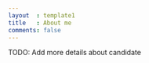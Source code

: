 ```yaml
---
layout  : template1
title   : About me
comments: false
---
```


TODO: Add more details about candidate